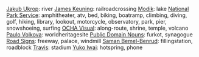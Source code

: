 [Jakub Ukrop](https://thenounproject.com/dill/): river
[James Keuning](https://thenounproject.com/jmkeuning/): railroadcrossing
[Modik](https://thenounproject.com/modik/): lake
[National Park Service](https://thenounproject.com/national-park-service/): amphitheater, atv, bed, biking, boatramp, climbing, diving, golf, hiking, library, lookout, motorcycle, observatory, park, pier, snowshoeing, surfing
[OCHA Visual](https://thenounproject.com/ochavisual/): along-route, shrine, temple, volcano
[Paulo Volkova](https://thenounproject.com/Paulo%20Volkova/): worldheritagesite
[Public Domain Nouns](https://thenounproject.com/public-domain-nouns/): furkot, synagogue
[Road Signs](https://thenounproject.com/roadsigns/): freeway, palace, windmill
[Saman Bemel-Benrud](https://thenounproject.com/samanbb/): fillingstation, roadblock
[Travis](https://thenounproject.com/mr.yunis/): stadium
[Yuko Iwai](https://thenounproject.com/yuko.iwai/): hotspring, phone
